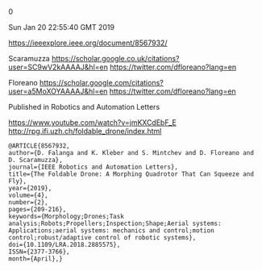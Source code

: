 0

Sun Jan 20 22:55:40 GMT 2019

https://ieeexplore.ieee.org/document/8567932/




Scaramuzza
https://scholar.google.co.uk/citations?user=SC9wV2kAAAAJ&hl=en
https://twitter.com/dfloreano?lang=en




Floreano
https://scholar.google.com/citations?user=a5MoXOYAAAAJ&hl=en
https://twitter.com/dfloreano?lang=en




Published in Robotics and Automation Letters 


https://www.youtube.com/watch?v=jmKXCdEbF_E
http://rpg.ifi.uzh.ch/foldable_drone/index.html


```
@ARTICLE{8567932, 
author={D. Falanga and K. Kleber and S. Mintchev and D. Floreano and D. Scaramuzza}, 
journal={IEEE Robotics and Automation Letters}, 
title={The Foldable Drone: A Morphing Quadrotor That Can Squeeze and Fly}, 
year={2019}, 
volume={4}, 
number={2}, 
pages={209-216}, 
keywords={Morphology;Drones;Task analysis;Robots;Propellers;Inspection;Shape;Aerial systems: Applications;aerial systems: mechanics and control;motion control;robust/adaptive control of robotic systems}, 
doi={10.1109/LRA.2018.2885575}, 
ISSN={2377-3766}, 
month={April},}
```


